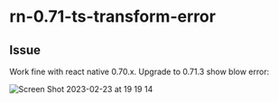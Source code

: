 # rn-0.71-ts-transform-error

## Issue
Work fine with react native 0.70.x. Upgrade to 0.71.3 show blow error:

![Screen Shot 2023-02-23 at 19 19 14](https://user-images.githubusercontent.com/12430413/220879738-d26c0d26-6d37-411f-9686-ea18497e8ef2.png)

